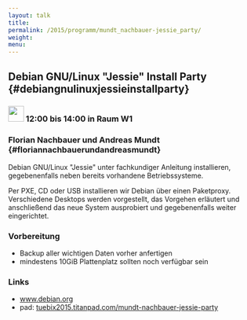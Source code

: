 ```yaml
---
layout: talk
title:
permalink: /2015/programm/mundt_nachbauer-jessie_party/
weight: 
menu:
---
```

## Debian GNU/Linux "Jessie" Install Party {#debiangnulinuxjessieinstallparty}

### <img height = "32" src="../../../images/workshop.svg"> 12:00 bis 14:00 in Raum W1

### Florian Nachbauer und Andreas Mundt {#floriannachbauerundandreasmundt}

Debian GNU/Linux "Jessie" unter fachkundiger Anleitung installieren, gegebenenfalls neben bereits vorhandene Betriebssysteme.

Per PXE, CD oder USB installieren wir Debian über einen Paketproxy. Verschiedene Desktops werden vorgestellt, das Vorgehen erläutert und anschließend das neue System ausprobiert und gegebenenfalls weiter eingerichtet.

### Vorbereitung

- Backup aller wichtigen Daten vorher anfertigen
- mindestens 10GiB Plattenplatz sollten noch verfügbar sein

### Links

- <a href="https://www.debian.org" target="_blank">www.debian.org</a>
- pad: <a href="https://tuebix2015.titanpad.com/mundt-nachbauer-jessie-party" target="_blank">tuebix2015.titanpad.com/mundt-nachbauer-jessie-party</a>

